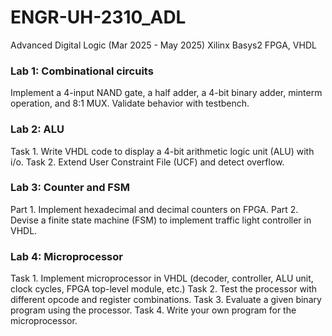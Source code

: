 # ENGR-UH-2310_ADL
Advanced Digital Logic (Mar 2025 - May 2025)
Xilinx Basys2 FPGA, VHDL

### Lab 1: Combinational circuits
Implement a 4-input NAND gate, a half adder, a 4-bit binary adder, minterm operation, and 8:1 MUX. Validate behavior with testbench.

### Lab 2: ALU
Task 1. Write VHDL code to display a 4-bit arithmetic logic unit (ALU) with i/o.
Task 2. Extend User Constraint File (UCF) and detect overflow.

### Lab 3: Counter and FSM
Part 1. Implement hexadecimal and decimal counters on FPGA.
Part 2. Devise a finite state machine (FSM) to implement traffic light controller in VHDL.

### Lab 4: Microprocessor
Task 1. Implement microprocessor in VHDL (decoder, controller, ALU unit, clock cycles, FPGA top-level module, etc.)
Task 2. Test the processor with different opcode and register combinations.
Task 3. Evaluate a given binary program using the processor.
Task 4. Write your own program for the microprocessor. 
